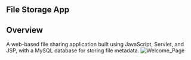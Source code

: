## File Storage App
## Overview
A web-based file sharing application built using JavaScript, Servlet, and JSP, with a MySQL database for storing file metadata.
![Welcome_Page](https://github.com/user-attachments/assets/c528613b-3631-4bd5-8937-5c8f77d99ec2)

